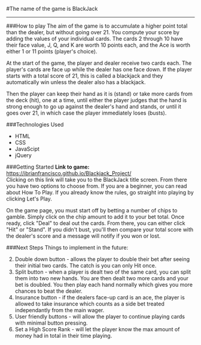 #The name of the game is BlackJack

----
###How to play
The aim of the game is to accumulate a higher point total than the dealer, but without going over 21. You compute your score by adding the values of your individual cards. The cards 2 through 10 have their face value, J, Q, and K are worth 10 points each, and the Ace is worth either 1 or 11 points (player's choice).  
  
At the start of the game, the player and dealer receive two cards each. The player's cards are face up while the dealer has one face down. If the player starts with a total score of 21, this is called a blackjack and they automatically win unless the dealer also has a blackjack.
  
Then the player can keep their hand as it is (stand) or take more cards from the deck (hit), one at a time, until either the player judges that the hand is strong enough to go up against the dealer's hand and stands, or until it goes over 21, in which case the player immediately loses (busts).
  
###Technologies Used

- HTML 
- CSS
- JavaScipt
- jQuery

###Getting Started
**Link to game:** https://ibrianfrancisco.github.io/Blackjack_Project/  
Clicking on this link will take you to the BlackJack title screen. From there you have two options to choose from. If you are a beginner, you can read about How To Play. If you already know the rules, go straight into playing by clicking Let's Play.

On the game page, you must start off by betting a number of chips to gamble. Simply click on the chip amount to add it to your bet total. Once ready, click "Deal" to deal out the cards. From there, you can either click "Hit" or "Stand". If you didn't bust, you'll then compare your total score with the dealer's score and a message will notify if you won or lost.

###Next Steps
Things to implement in the future:

  2. Double down button - allows the player to double their bet after seeing their initial two cards. The catch is you can only Hit once.
  3. Split button - when a player is dealt two of the same card, you can split them into two new hands. You are then dealt two more cards and your bet is doubled. You then play each hand normally which gives you more chances to beat the dealer.
  4. Insurance button - if the dealers face-up card is an ace, the player is allowed to take insurance which counts as a side bet treated independantly from the main wager.
  5. User friendly buttons - will allow the player to continue playing cards with minimal button pressing. 
  6. Set a High Score Rank - will let the player know the max amount of money had in total in their time playing.